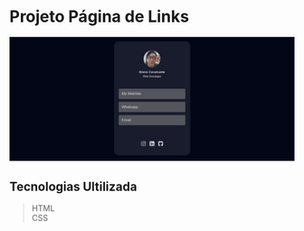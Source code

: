 # Projeto Página de Links

<img src="/assets/projeto-my-links.jpeg" alt="Logo do Projeto" width="800"/>

## Tecnologias Ultilizada

> HTML <br>
> CSS
